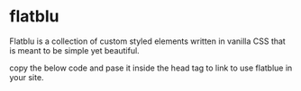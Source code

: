# flatblu
Flatblu is a collection of custom styled elements written in vanilla CSS that is meant to be simple yet beautiful.


copy the below code and pase it inside the head tag to link to use flatblue in your site.
